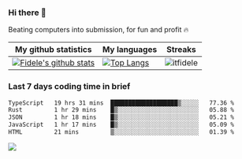 ### Hi there 👋
<p>Beating computers into submission, for fun and profit 🔥</p>

|My github statistics|My languages|Streaks|
|-|-|-|
|[![Fidele's github stats](https://github-readme-stats.vercel.app/api?username=itfidele&count_private=true&show_icons=true&theme=dark&hide_title=true)](https://github.com/itfidele)|[![Top Langs](https://github-readme-stats.vercel.app/api/top-langs/?username=itfidele&show_icons=true&langs_count=8&theme=dark&layout=compact&hide_title=true)](https://github.com/itfidele)|![itfidele](https://github-readme-streak-stats.herokuapp.com/?user=itfidele&theme=dark)

### Last 7 days coding time in brief
<!--START_SECTION:waka-->

```txt
TypeScript   19 hrs 31 mins  ███████████████████▒░░░░░   77.36 %
Rust         1 hr 29 mins    █▒░░░░░░░░░░░░░░░░░░░░░░░   05.88 %
JSON         1 hr 18 mins    █▒░░░░░░░░░░░░░░░░░░░░░░░   05.21 %
JavaScript   1 hr 17 mins    █▒░░░░░░░░░░░░░░░░░░░░░░░   05.09 %
HTML         21 mins         ▒░░░░░░░░░░░░░░░░░░░░░░░░   01.39 %
```

<!--END_SECTION:waka-->

![](https://komarev.com/ghpvc/?username=itfidele)
